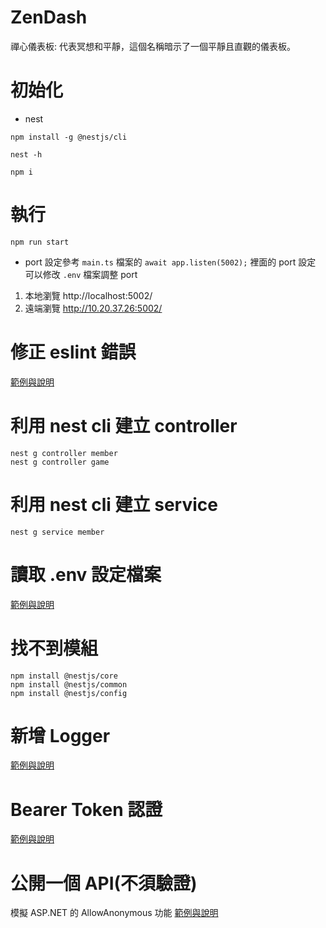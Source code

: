 # ZenDash
禪心儀表板: 代表冥想和平靜，這個名稱暗示了一個平靜且直觀的儀表板。

# 初始化
- nest
```shell
npm install -g @nestjs/cli

nest -h

npm i
```

# 執行
```shell
npm run start
```
- port 設定參考 `main.ts` 檔案的 `await app.listen(5002);` 裡面的 port 設定
可以修改 `.env` 檔案調整 port
1. 本地瀏覽 http://localhost:5002/
2. 遠端瀏覽 http://10.20.37.26:5002/
# 修正 eslint 錯誤
[範例與說明](./docs/eslint.md)

# 利用 nest cli 建立 controller
```shell
nest g controller member
nest g controller game
```

# 利用 nest cli 建立 service
```shell
nest g service member
```

# 讀取 .env 設定檔案
[範例與說明](./docs/config.md)

# 找不到模組
```shell
npm install @nestjs/core
npm install @nestjs/common
npm install @nestjs/config
```

# 新增 Logger
[範例與說明](./docs/logger.md)

# Bearer Token 認證
[範例與說明](./docs/Bearer_Token.md)

# 公開一個 API(不須驗證)
模擬 ASP.NET 的 AllowAnonymous 功能
[範例與說明](./docs/public.decorator.md)

